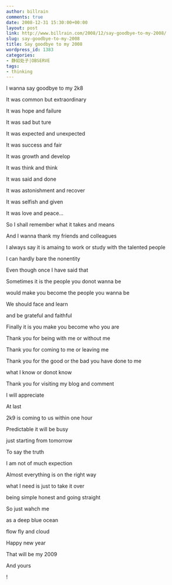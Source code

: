 ```yaml
---
author: billrain
comments: true
date: 2008-12-31 15:30:00+00:00
layout: post
link: http://www.billrain.com/2008/12/say-goodbye-to-my-2008/
slug: say-goodbye-to-my-2008
title: Say goodbye to my 2008
wordpress_id: 1383
categories:
- 静如处子|OBSERVE
tags:
- thinking
---
```


I wanna say goodbye to my 2k8

 

It was common but extraordinary

 

It was hope and failure

 

It was sad but ture

 

It was expected and unexpected

 

It was success and fair

 

It was growth and develop

 

It was think and think

 

It was said and done

 

It was astonishment and recover

 

It was selfish and given

 

It was love and peace…

 

So I shall remember what it takes and means

 

And I wanna thank my friends and colleagues

 

I always say it is amaing to work or study with the talented people

 

I can hardly bare the nonentity

 

Even though once I have said that

 

Sometimes it is the people you donot wanna be 

 

would make you become the people you wanna be

 

We should face and learn

 

and be grateful and faithful

 

Finally it is you make you become who you are

 

Thank you for being with me or without me

 

Thank you for coming to me or leaving me

 

Thank you for the good or the bad you have done to me

 

what I know or donot know

 

Thank you for visiting my blog and comment

 

I will appreciate

 

At last

 

2k9 is coming to us within one hour

 

Predictable it will be busy 

 

just starting from tomorrow

 

To say the truth

 

I am not of much expection

 

Almost everything is on the right way

 

what I need is just to take it over

 

being simple honest and going straight

 

So just wahch me 

 

as a deep blue ocean 

 

flow fly and cloud

 

Happy new year

 

That will be my 2009 

 

And yours

 

!

 

 

 

 

 

 

 

 

 

 

 

 

 

 
